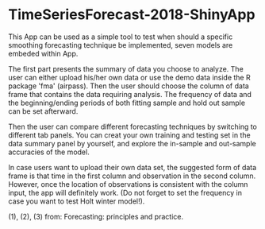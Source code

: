 # TimeSeriesForecast-2018-ShinyApp

This App can be used as a simple tool to test when should a specific smoothing forecasting technique be implemented, seven models are embeded within App.

The first part presents the summary of data you choose to analyze. The user can either upload his/her own data or use the demo data inside the R package 'fma' (airpass). Then the user should choose the column of data frame that contains the data requiring analysis. The frequency of data and the beginning/ending periods of both fitting sample and hold out sample can be set afterward.

Then the user can compare different forecasting techniques by switching to different tab panels. You can creat your own training and testing set in the data summary panel by yourself, and explore the in-sample and out-sample accuracies of the model.

In case users want to upload their own data set, the suggested form of data frame is that time in the first column and observation in the second column. However, once the location of observations is consistent with the column input, the app will definitely work. (Do not forget to set the frequency in case you want to test Holt winter model!).

(1), (2), (3) from: Forecasting: principles and practice.
